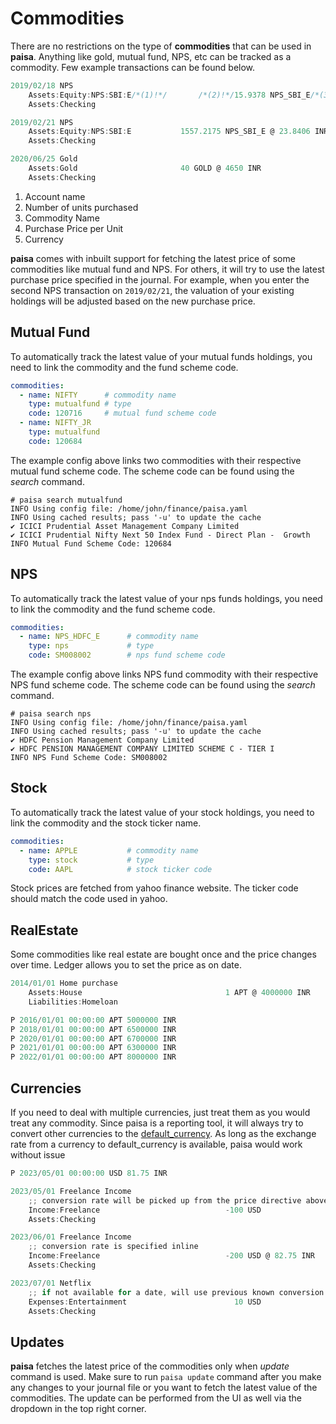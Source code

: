 # Commodities

There are no restrictions on the type of **commodities** that can be
used in **paisa**. Anything like gold, mutual fund, NPS, etc can be
tracked as a commodity. Few example transactions can be found below.

```go
2019/02/18 NPS
    Assets:Equity:NPS:SBI:E/*(1)!*/       /*(2)!*/15.9378 NPS_SBI_E/*(3)!*/ @ /*(4)!*/23.5289 INR/*(5)!*/
    Assets:Checking

2019/02/21 NPS
    Assets:Equity:NPS:SBI:E           1557.2175 NPS_SBI_E @ 23.8406 INR
    Assets:Checking

2020/06/25 Gold
    Assets:Gold                       40 GOLD @ 4650 INR
    Assets:Checking
```

1.  Account name
2.  Number of units purchased
3.  Commodity Name
4.  Purchase Price per Unit
5.  Currency

**paisa** comes with inbuilt support for fetching the latest price of
some commodities like mutual fund and NPS. For others, it will try to
use the latest purchase price specified in the journal. For example,
when you enter the second NPS transaction on `2019/02/21`, the
valuation of your existing holdings will be adjusted based on the new
purchase price.

## Mutual Fund

To automatically track the latest value of your mutual funds holdings,
you need to link the commodity and the fund scheme code.

```yaml
commodities:
  - name: NIFTY      # commodity name
    type: mutualfund # type
    code: 120716     # mutual fund scheme code
  - name: NIFTY_JR
    type: mutualfund
    code: 120684
```

The example config above links two commodities with their respective
mutual fund scheme code. The scheme code can be found using the
*search* command.

```console
# paisa search mutualfund
INFO Using config file: /home/john/finance/paisa.yaml
INFO Using cached results; pass '-u' to update the cache
✔ ICICI Prudential Asset Management Company Limited
✔ ICICI Prudential Nifty Next 50 Index Fund - Direct Plan -  Growth
INFO Mutual Fund Scheme Code: 120684
```

## NPS

To automatically track the latest value of your nps funds holdings,
you need to link the commodity and the fund scheme code.

```yaml
commodities:
  - name: NPS_HDFC_E      # commodity name
    type: nps             # type
    code: SM008002        # nps fund scheme code
```

The example config above links NPS fund commodity with their
respective NPS fund scheme code. The scheme code can be found using
the *search* command.

```console
# paisa search nps
INFO Using config file: /home/john/finance/paisa.yaml
INFO Using cached results; pass '-u' to update the cache
✔ HDFC Pension Management Company Limited
✔ HDFC PENSION MANAGEMENT COMPANY LIMITED SCHEME C - TIER I
INFO NPS Fund Scheme Code: SM008002
```

## Stock

To automatically track the latest value of your stock holdings,
you need to link the commodity and the stock ticker name.

```yaml
commodities:
  - name: APPLE           # commodity name
    type: stock           # type
    code: AAPL            # stock ticker code
```

Stock prices are fetched from yahoo finance website. The ticker code
should match the code used in yahoo.

## RealEstate

Some commodities like real estate are bought once and the price
changes over time. Ledger allows you to set the price as on date.

```go
2014/01/01 Home purchase
    Assets:House                                1 APT @ 4000000 INR
    Liabilities:Homeloan

P 2016/01/01 00:00:00 APT 5000000 INR
P 2018/01/01 00:00:00 APT 6500000 INR
P 2020/01/01 00:00:00 APT 6700000 INR
P 2021/01/01 00:00:00 APT 6300000 INR
P 2022/01/01 00:00:00 APT 8000000 INR
```

## Currencies

If you need to deal with multiple currencies, just treat them as you
would treat any commodity. Since paisa is a reporting tool, it will
always try to convert other currencies to the
[default_currency](./config.md). As long as the exchange rate from a currency to
default\_currency is available, paisa would work without issue

```go
P 2023/05/01 00:00:00 USD 81.75 INR

2023/05/01 Freelance Income
    ;; conversion rate will be picked up from the price directive above
    Income:Freelance                            -100 USD
    Assets:Checking

2023/06/01 Freelance Income
    ;; conversion rate is specified inline
    Income:Freelance                            -200 USD @ 82.75 INR
    Assets:Checking

2023/07/01 Netflix
    ;; if not available for a date, will use previous known conversion rate (82.75)
    Expenses:Entertainment                        10 USD
    Assets:Checking
```

## Updates

**paisa** fetches the latest price of the commodities only when
*update* command is used. Make sure to run `paisa update` command
after you make any changes to your journal file or you want to fetch
the latest value of the commodities. The update can be performed from
the UI as well via the dropdown in the top right corner.
